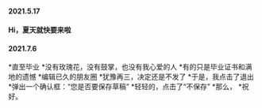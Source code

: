  #### 2021.5.17
 
 #### Hi，夏天就快要来啦
 
 #### 2021.7.6
  *直至毕业
  *没有玫瑰花，没有鼓掌，也没有我心爱的人
  *有的只是毕业证书和满地的遗憾
  *编辑已久的朋友圈
  *犹豫再三，决定还是不发了
  *于是，我点击了退出
  *弹出一个确认框：“您是否要保存草稿”
  *轻轻的，点击了“不保存”
  *那么，
  *祝好。




<!--
**WaldinsamKeit/WaldinsamKeit** is a ✨ _special_ ✨ repository because its `README.md` (this file) appears on your GitHub profile.

Here are some ideas to get you started:

- 🔭 I’m currently working on ...
- 🌱 I’m currently learning ...
- 👯 I’m looking to collaborate on ...
- 🤔 I’m looking for help with ...
- 💬 Ask me about ...
- 📫 How to reach me: ...
- 😄 Pronouns: ...
- ⚡ Fun fact: ...
-->
